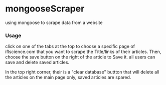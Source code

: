# mongooseScraper
using mongoose to scrape data from a website

### Usage
click on one of the tabs at the top to choose a specific page of iflscience.com that you want to scrape the Title/links of their articles.
Then, choose the save button on the right of the article to Save it. all users can save and delete saved articles.

In the top right corner, their is a "clear database" buttton that will delete all the articles on the main page only, saved articles are spared.
